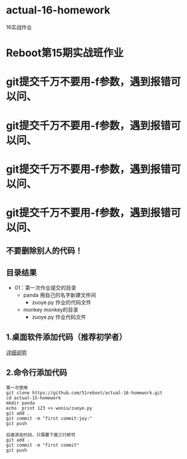 # actual-16-homework
16实战作业


# Reboot第15期实战班作业

# git提交千万不要用-f参数，遇到报错可以问、
# git提交千万不要用-f参数，遇到报错可以问、
# git提交千万不要用-f参数，遇到报错可以问、
# git提交千万不要用-f参数，遇到报错可以问、

## 不要删除别人的代码！


## 目录结果

* 01：第一次作业提交的目录
    - panda 用自己的名字新建文件间
        + zuoye.py 作业的代码文件
    - monkey monkey的目录
        + zuoye.py 作业代码文件


## 1.桌面软件添加代码（推荐初学者）


[详细说明](https://github.com/shengxinjing/my_blog/issues/4)



## 2.命令行添加代码

```
第一次使用
git clone https://github.com/51reboot/actual-16-homework.git
cd actual-15-homework
mkdir panda
echo  print 123 >> woniu/zuoye.py
git add .
git commit -m "first commit:joy:"
git push

后面添加代码，只需要下面三行即可
git add .
git commit -m "first commit"
git push 

```




